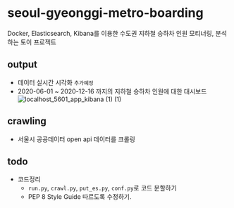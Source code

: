 # seoul-gyeonggi-metro-boarding
Docker, Elasticsearch, Kibana를 이용한 수도권 지하철 승하차 인원 모티너링, 분석하는 토이 프로젝트


## output
* 데이터 실시간 시각화
`추가예정`
* 2020-06-01 ~ 2020-12-16 까지의 지하철 승하차 인원에 대한 대시보드
![localhost_5601_app_kibana (1) (1)](https://user-images.githubusercontent.com/55729930/102807245-a2af8500-4401-11eb-8d81-e2c756d6620b.png)

## crawling
* 서울시 공공데이터 open api 데이터를 크롤링

## todo
* 코드정리
  * `run.py`, `crawl.py`, `put_es.py`, `conf.py`로 코드 분할하기
  * PEP 8 Style Guide 따르도록 수정하기.
